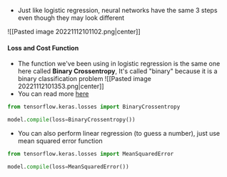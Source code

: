 - Just like logistic regression, neural networks have the same 3 steps even though they may look different

![[Pasted image 20221112101102.png|center]]

#### Loss and Cost Function
- The function we've been using in logistic regression is the same one here called **Binary Crossentropy**, It's called "binary" because it is a binary classification problem
![[Pasted image 20221112101353.png|center]]
- You can read more [here](obsidian://open?vault=Machine%20Learning&file=01%20Supervised%20Machine%20Learning%2FWeek%203%2F05%20Simplified%20Cost%20Function)

```python
from tensorflow.keras.losses import BinaryCrossentropy

model.compile(loss=BinaryCrossentropy())
```

- You can also perform linear regression (to guess a number), just use mean squared error function
```python
from tensorflow.keras.losses import MeanSquaredError

model.compile(loss=MeanSquaredError())
```